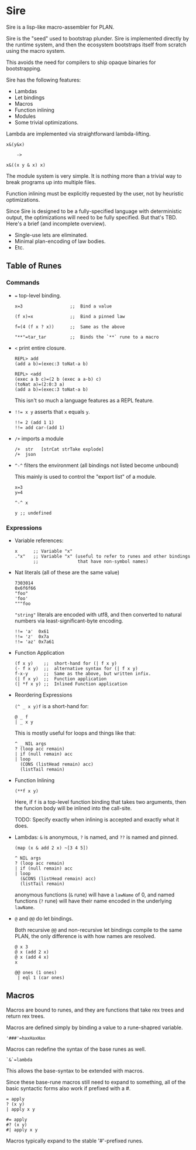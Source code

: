 Sire
====

Sire is a lisp-like macro-assembler for PLAN.

Sire is the "seed" used to bootstrap plunder.  Sire is implemented
directly by the runtime system, and then the ecosystem bootstraps itself from scratch using the macro system.

This avoids the need for compilers to ship opaque binaries for
bootstrapping.

Sire has the following features:

-   Lambdas
-   Let bindings
-   Macros
-   Function inlining
-   Modules
-   Some trivial optimizations.

Lambda are implemented via straightforward lambda-lifting.

    x&(y&x)

        ->

    x&((x y & x) x)

The module system is very simple.  It is nothing more than a trivial
way to break programs up into multiple files.

Function inlining must be explicitly requested by the user, not by
heuristic optimizations.

Since Sire is designed to be a fully-specified language with deterministic
output, the optimizations will need to be fully specified.  But that's
TBD.  Here's a brief (and incomplete overview).

-   Single-use lets are eliminated.
-   Minimal plan-encoding of law bodies.
-   Etc.


Table of Runes
--------------

### Commands

-   `=` top-level binding.

    ```
    x=3                  ;;  Bind a value

    (f x)=x              ;;  Bind a pinned law

    f=(4 (f x ? x))      ;;  Same as the above

    "**"=tar_tar         ;;  Binds the `**` rune to a macro
    ```

-   `<` print entire closure.

    ```
    REPL> add
    (add a b)=(exec:3 toNat-a b)

    REPL> <add
    (exec a b c)=(2 b (exec a a-b) c)
    (toNat a)=(2:0:3 a)
    (add a b)=(exec:3 toNat-a b)
    ```

    This isn't so much a language features as a REPL feature.


-   `!!= x y` asserts that `x` equals `y`.

    ```
    !!= 2 (add 1 1)
    !!= add car-(add 1)
    ```

-   `/+` imports a module

    ```
    /+  str   [strCat strTake explode]
    /+  json
    ```

-   `^-^` filters the environment (all bindings not listed become unbound)

     This mainly is used to control the "export list" of a module.

     ```
     x=3
     y=4

     ^-^ x

     y ;; undefined
     ```

### Expressions

-   Variable references:

    ```
    x      ;; Variable "x"
    ."x"   ;; Variable "x" (useful to refer to runes and other bindings
           ;;               that have non-symbol names)
    ```

-   Nat literals (all of these are the same value)

    ```
    7303014
    0x6f6f66
    "foo"
    'foo'
    """foo
    ```

    `"string"` literals are encoded with utf8, and then converted to
    natural numbers via least-significant-byte encoding.

    ```
    !!= 'a'  0x61
    !!= 'z'  0x7a
    !!= 'az' 0x7a61
    ```

-   Function Application

    ```
    (f x y)    ;;  short-hand for (| f x y)
    (- f x y)  ;;  alternative syntax for (| f x y)
    f-x-y      ;;  Same as the above, but written infix.
    (| f x y)  ;;  Function application
    (| *f x y) ;;  Inlined Function application
    ```

-   Reordering Expressions

    `(^ _ x y)f` is a short-hand for:

    ```
    @ _ f
    | _ x y
    ```

    This is mostly useful for loops and things like that:

    ```
    ^ _ NIL args
    ? (loop acc remain)
    | if (null remain) acc
    | loop
      (CONS (listHead remain) acc)
      (listTail remain)
    ```

-   Function Inlining

    ```
    (**f x y)
    ```

    Here, if `f` is a top-level function binding that takes two arguments,
    then the funcion body will be inlined into the call-site.

    TODO: Specify exactly when inlining is accepted and exactly what
    it does.

-   Lambdas: `&` is anonymous, `?` is named, and `??` is named and pinned.

    ```
    (map (x & add 2 x) ~[3 4 5])

    ^ NIL args
    ? (loop acc remain)
    | if (null remain) acc
    | loop
      (&CONS (listHead remain) acc)
      (listTail remain)
    ```

    anonymous functions (`&` rune) will have a `lawName` of 0, and named
    functions (`?` rune) will have their name encoded in the underlying
    `lawName`.

-   `@` and `@@` do let bindings.

    Both recursive `@@` and non-recursive let bindings compile to the
    same PLAN, the only difference is with how names are resolved.

    ```
    @ x 3
    @ x (add 2 x)
    @ x (add 4 x)
    x
    ```

    ```
    @@ ones (1 ones)
     | eql 1 (car ones)
    ```

Macros
------

Macros are bound to runes, and they are functions that take rex trees
and return rex trees.

Macros are defined simply by binding a value to a rune-shapred variable.

    '###'=haxHaxHax

Macros can redefine the syntax of the base runes as well.

    `&`=lambda

This allows the base-syntax to be extended with macros.

Since these base-rune macros still need to expand to something, all of
the basic syntactic forms also work if prefixed with a #.

    = apply
    ? (x y)
    | apply x y

    #= apply
    #? (x y)
    #| apply x y

Macros typically expand to the stable '#'-prefixed runes.
